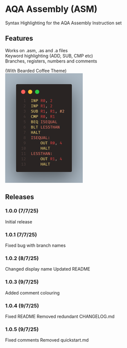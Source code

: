 # AQA Assembly (ASM)
Syntax Highlighting for the AQA Assembly Instruction set

## Features
Works on .asm, .as and .a files<br>
Keyword highlighting (ADD, SUB, CMP etc)<br>
Branches, registers, numbers and comments

(With Bearded Coffee Theme)<br>
<img src="images/example1.png" width="250px"></img>

## Releases
### 1.0.0 (7/7/25)
Initial release
### 1.0.1 (7/7/25)
Fixed bug with branch names
### 1.0.2 (8/7/25)
Changed display name
Updated README
### 1.0.3 (9/7/25)
Added comment colouring
### 1.0.4 (9/7/25)
Fixed README
Removed redundant CHANGELOG.md
### 1.0.5 (9/7/25)
Fixed comments
Removed quickstart.md